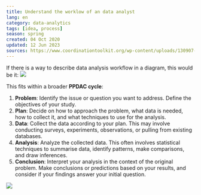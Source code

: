 ```yaml
---
title: Understand the worklow of an data analyst
lang: en
category: data-analytics
tags: [idea, process]
season: spring
created: 04 Oct 2020
updated: 12 Jun 2023
sources: https://www.coordinationtoolkit.org/wp-content/uploads/130907-Data-flow.pdf
---
```


If there is a way to describe data analysis workflow in a diagram, this would be it:
![](../__files/data-analysis-workflow.png)

This fits within a broader **PPDAC cycle**:
1. **Problem**: Identify the issue or question you want to address. Define the objectives of your study.
2. **Plan**: Decide on how to approach the problem, what data is needed, how to collect it, and what techniques to use for the analysis.
3. **Data**: Collect the data according to your plan. This may involve conducting surveys, experiments, observations, or pulling from existing databases.
4. **Analysis**: Analyze the collected data. This often involves statistical techniques to summarise data, identify patterns, make comparisons, and draw inferences.
5. **Conclusion**: Interpret your analysis in the context of the original problem. Make conclusions or predictions based on your results, and consider if your findings answer your initial question.

![](../__files/ppdac.png)